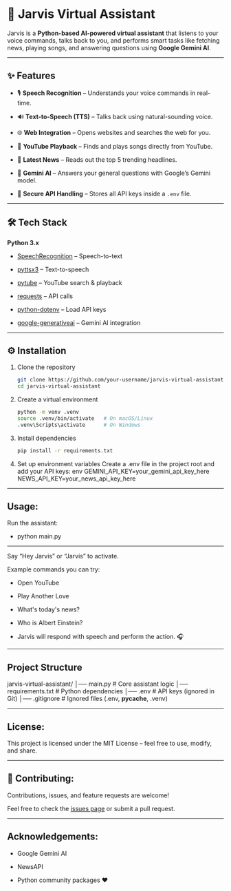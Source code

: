 # 🤖 Jarvis Virtual Assistant  

Jarvis is a **Python-based AI-powered virtual assistant** that listens to your voice commands, talks back to you, and performs smart tasks like fetching news, 
playing songs, and answering questions using **Google Gemini AI**.  

---

## ✨ Features

- 🎙️ **Speech Recognition** – Understands your voice commands in real-time.
  
- 🔊 **Text-to-Speech (TTS)** – Talks back using natural-sounding voice.
  
- 🌐 **Web Integration** – Opens websites and searches the web for you.
  
- 🎵 **YouTube Playback** – Finds and plays songs directly from YouTube.
  
- 📰 **Latest News** – Reads out the top 5 trending headlines.
  
- 🧠 **Gemini AI** – Answers your general questions with Google’s Gemini model.
  
- 🔐 **Secure API Handling** – Stores all API keys inside a `.env` file.  

---

## 🛠️ Tech Stack

**Python 3.x**
  
- [SpeechRecognition](https://pypi.org/project/SpeechRecognition/) – Speech-to-text
  
- [pyttsx3](https://pypi.org/project/pyttsx3/) – Text-to-speech
  
- [pytube](https://pypi.org/project/pytube/) – YouTube search & playback
  
- [requests](https://pypi.org/project/requests/) – API calls
  
- [python-dotenv](https://pypi.org/project/python-dotenv/) – Load API keys
   
- [google-generativeai](https://pypi.org/project/google-generativeai/) – Gemini AI integration  

---

## ⚙️ Installation

1. Clone the repository
   ```bash
   git clone https://github.com/your-username/jarvis-virtual-assistant.git
   cd jarvis-virtual-assistant

2. Create a virtual environment
   ``` bash
   python -m venv .venv
   source .venv/bin/activate   # On macOS/Linux
   .venv\Scripts\activate      # On Windows

3. Install dependencies
   ```bash
   pip install -r requirements.txt

4. Set up environment variables
Create a .env file in the project root and add your API keys:
  env
  GEMINI_API_KEY=your_gemini_api_key_here
  NEWS_API_KEY=your_news_api_key_here

---

## Usage:

Run the assistant:

  - python main.py

---

Say “Hey Jarvis” or “Jarvis” to activate.

Example commands you can try:
  
  - Open YouTube
  
  - Play Another Love
  
  - What's today's news?
  
  - Who is Albert Einstein?
  
  - Jarvis will respond with speech and perform the action. 🎧

---

## Project Structure

jarvis-virtual-assistant/
│── main.py           # Core assistant logic
│── requirements.txt  # Python dependencies
│── .env              # API keys (ignored in Git)
│── .gitignore        # Ignored files (.env, __pycache__, .venv)

---

## License:

This project is licensed under the MIT License – feel free to use, modify, and share.

---

## 🤝 Contributing:

Contributions, issues, and feature requests are welcome!  

Feel free to check the [issues page](../../issues) or submit a pull request.  

---

## Acknowledgements:

- Google Gemini AI

- NewsAPI

- Python community packages ❤️
